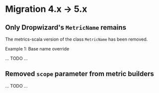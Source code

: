 # Migration 4.x -> 5.x

## Only Dropwizard's `MetricName` remains

The metrics-scala version of the class `MetricName` has been removed.

Example 1: Base name override

... TODO ...


## Removed `scope` parameter from metric builders


... TODO ...


